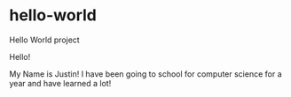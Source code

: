 # hello-world
Hello World project

Hello!

My Name is Justin! I have been going to school for computer science for a year and have learned a lot!

